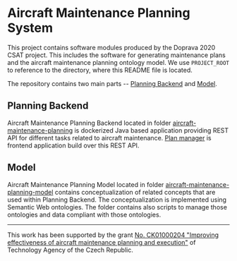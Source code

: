 # Aircraft Maintenance Planning System                                                                                                                                                               
This project contains software modules produced by the Doprava 2020 CSAT project. This includes the software for generating maintenance plans and the aircraft maintenance planning ontology model. We use `PROJECT_ROOT` to reference to the directory, where this README file is located.

The repository contains two main parts -- [Planning Backend](#planning-backend) and [Model](#model).


## Planning Backend

Aircraft Maintenance Planning Backend located in folder [aircraft-maintenance-planning](./aircraft-maintenance-planning) is dockerized Java based application providing REST API for different tasks related to aircraft maintenance. [Plan manager](https://github.com/kbss-cvut/csat-maintenance-planner) is frontend application build over this REST API.

## Model

Aircraft Maintenance Planning Model located in folder [aircraft-maintenance-planning-model](./aircraft-maintenance-planning-model) contains  conceptualization of related concepts that are used within Planning Backend. The conceptualization is implemented using Semantic Web ontologies. The folder contains also scripts to manage those ontologies and data compliant with those ontologies.

-----
This work has been supported by the grant [No. CK01000204 "Improving effectiveness of aircraft maintenance planning and execution"](https://starfos.tacr.cz/en/project/CK01000204) of Technology Agency of the Czech Republic.
